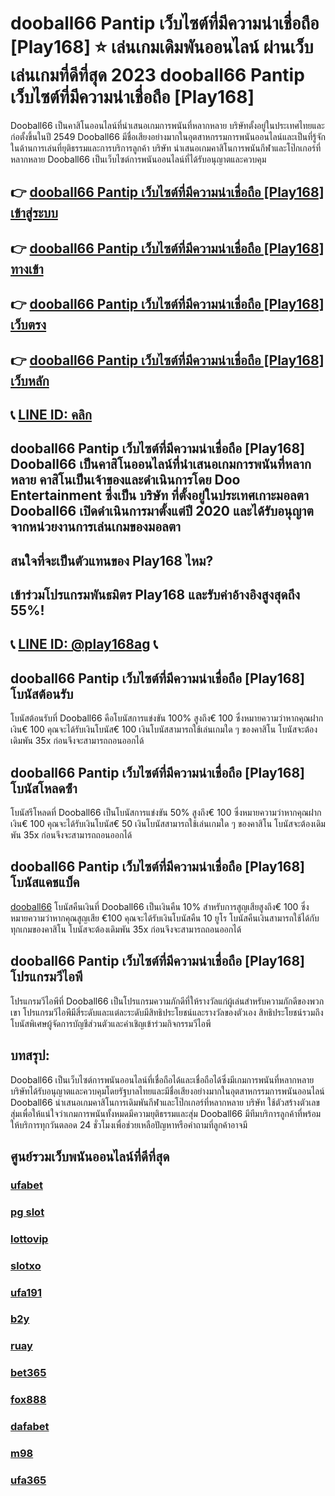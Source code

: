 
# dooball66 Pantip เว็บไซต์ที่มีความน่าเชื่อถือ [Play168] ⭐ เล่นเกมเดิมพันออนไลน์ ผ่านเว็บเล่นเกมที่ดีที่สุด 2023 dooball66 Pantip เว็บไซต์ที่มีความน่าเชื่อถือ [Play168]

Dooball66 เป็นคาสิโนออนไลน์ที่นําเสนอเกมการพนันที่หลากหลาย บริษัทตั้งอยู่ในประเทศไทยและก่อตั้งขึ้นในปี 2549 Dooball66 มีชื่อเสียงอย่างมากในอุตสาหกรรมการพนันออนไลน์และเป็นที่รู้จักในด้านการเล่นที่ยุติธรรมและการบริการลูกค้า บริษัท นําเสนอเกมคาสิโนการพนันกีฬาและโป๊กเกอร์ที่หลากหลาย Dooball66 เป็นเว็บไซต์การพนันออนไลน์ที่ได้รับอนุญาตและควบคุม

## 👉 [dooball66 Pantip เว็บไซต์ที่มีความน่าเชื่อถือ [Play168] เข้าสู่ระบบ](https://bit.ly/3TCj9rY)
## 👉 [dooball66 Pantip เว็บไซต์ที่มีความน่าเชื่อถือ [Play168] ทางเข้า](https://bit.ly/3TCj9rY)
## 👉 [dooball66 Pantip เว็บไซต์ที่มีความน่าเชื่อถือ [Play168] เว็บตรง](https://bit.ly/3TCj9rY)
## 👉 [dooball66 Pantip เว็บไซต์ที่มีความน่าเชื่อถือ [Play168] เว็บหลัก](https://bit.ly/3TCj9rY)
## 📞 [LINE ID: คลิก](https://line.me/R/ti/p/@342mcrfd)

## dooball66 Pantip เว็บไซต์ที่มีความน่าเชื่อถือ [Play168] Dooball66 เป็นคาสิโนออนไลน์ที่นําเสนอเกมการพนันที่หลากหลาย คาสิโนเป็นเจ้าของและดําเนินการโดย Doo Entertainment ซึ่งเป็น บริษัท ที่ตั้งอยู่ในประเทศเกาะมอลตา Dooball66 เปิดดําเนินการมาตั้งแต่ปี 2020 และได้รับอนุญาตจากหน่วยงานการเล่นเกมของมอลตา

## สนใจที่จะเป็นตัวแทนของ Play168 ไหม?
## เข้าร่วมโปรแกรมพันธมิตร Play168 และรับค่าอ้างอิงสูงสุดถึง 55%!
## 📞 [LINE ID: @play168ag](https://bit.ly/3RSGiFl) 📞

## dooball66 Pantip เว็บไซต์ที่มีความน่าเชื่อถือ [Play168] โบนัสต้อนรับ

โบนัสต้อนรับที่ Dooball66 คือโบนัสการแข่งขัน 100% สูงถึง€ 100 ซึ่งหมายความว่าหากคุณฝากเงิน€ 100 คุณจะได้รับเงินโบนัส€ 100 เงินโบนัสสามารถใช้เล่นเกมใด ๆ ของคาสิโน โบนัสจะต้องเดิมพัน 35x ก่อนจึงจะสามารถถอนออกได้

## dooball66 Pantip เว็บไซต์ที่มีความน่าเชื่อถือ [Play168] โบนัสโหลดซ้ํา

โบนัสรีโหลดที่ Dooball66 เป็นโบนัสการแข่งขัน 50% สูงถึง€ 100 ซึ่งหมายความว่าหากคุณฝากเงิน€ 100 คุณจะได้รับเงินโบนัส€ 50 เงินโบนัสสามารถใช้เล่นเกมใด ๆ ของคาสิโน โบนัสจะต้องเดิมพัน 35x ก่อนจึงจะสามารถถอนออกได้

## dooball66 Pantip เว็บไซต์ที่มีความน่าเชื่อถือ [Play168] โบนัสแคชแบ็ค

[dooball66](https://atom.io/themes/dooball66) โบนัสคืนเงินที่ Dooball66 เป็นเงินคืน 10% สําหรับการสูญเสียสูงถึง€ 100 ซึ่งหมายความว่าหากคุณสูญเสีย €100 คุณจะได้รับเงินโบนัสคืน 10 ยูโร โบนัสคืนเงินสามารถใช้ได้กับทุกเกมของคาสิโน โบนัสจะต้องเดิมพัน 35x ก่อนจึงจะสามารถถอนออกได้

## dooball66 Pantip เว็บไซต์ที่มีความน่าเชื่อถือ [Play168] โปรแกรมวีไอพี

โปรแกรมวีไอพีที่ Dooball66 เป็นโปรแกรมความภักดีที่ให้รางวัลแก่ผู้เล่นสําหรับความภักดีของพวกเขา โปรแกรมวีไอพีมีสี่ระดับและแต่ละระดับมีสิทธิประโยชน์และรางวัลของตัวเอง สิทธิประโยชน์รวมถึงโบนัสพิเศษผู้จัดการบัญชีส่วนตัวและคําเชิญเข้าร่วมกิจกรรมวีไอพี

## บทสรุป:

Dooball66 เป็นเว็บไซต์การพนันออนไลน์ที่เชื่อถือได้และเชื่อถือได้ซึ่งมีเกมการพนันที่หลากหลาย บริษัทได้รับอนุญาตและควบคุมโดยรัฐบาลไทยและมีชื่อเสียงอย่างมากในอุตสาหกรรมการพนันออนไลน์ Dooball66 นําเสนอเกมคาสิโนการเดิมพันกีฬาและโป๊กเกอร์ที่หลากหลาย บริษัท ใช้ตัวสร้างตัวเลขสุ่มเพื่อให้แน่ใจว่าเกมการพนันทั้งหมดมีความยุติธรรมและสุ่ม Dooball66 มีทีมบริการลูกค้าที่พร้อมให้บริการทุกวันตลอด 24 ชั่วโมงเพื่อช่วยเหลือปัญหาหรือคําถามที่ลูกค้าอาจมี

## ศูนย์รวมเว็บพนันออนไลน์ที่ดีที่สุด
### [ufabet](https://atom.io/packages/ufabet)
### [pg slot](https://atom.io/themes/pg%20slot)
### [lottovip](https://atom.io/packages/lottovip)
### [slotxo](https://atom.io/packages/slotxo)
### [ufa191](https://atom.io/packages/ufa191)
### [b2y](https://atom.io/packages/b2y)
### [ruay](https://atom.io/themes/ruay)
### [bet365](https://atom.io/packages/bet365)
### [fox888](https://atom.io/packages/fox888)
### [dafabet](https://atom.io/packages/dafabet)
### [m98](https://atom.io/packages/m98)
### [ufa365](https://atom.io/packages/ufa365)